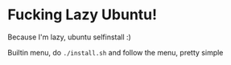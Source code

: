 # Fucking Lazy Ubuntu!
Because I'm lazy, ubuntu selfinstall :)

Builtin menu, do `./install.sh` and follow the menu, pretty simple
